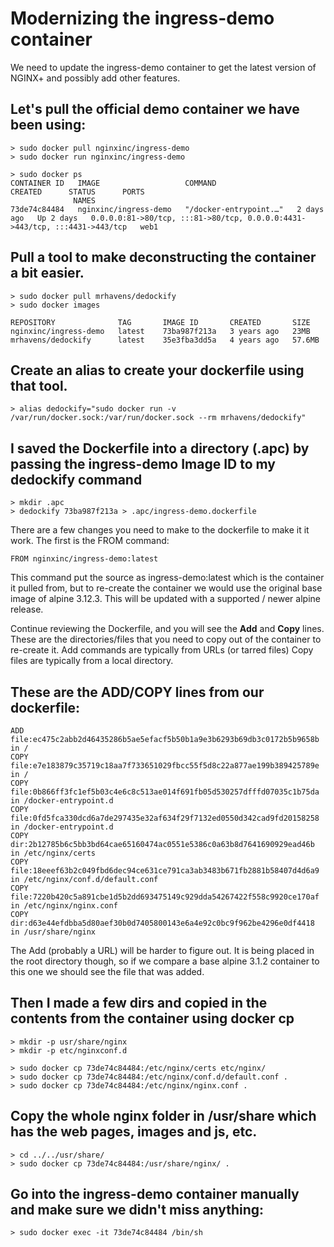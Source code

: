 # Modernizing the ingress-demo container

We need to update the ingress-demo container to get the latest version of NGINX+ and possibly add other features.

## Let's pull the official demo container we have been using:

    > sudo docker pull nginxinc/ingress-demo
    > sudo docker run nginxinc/ingress-demo

    > sudo docker ps
    CONTAINER ID   IMAGE                   COMMAND                  CREATED      STATUS      PORTS                                                          
                  NAMES
    73de74c84484   nginxinc/ingress-demo   "/docker-entrypoint.…"   2 days ago   Up 2 days   0.0.0.0:81->80/tcp, :::81->80/tcp, 0.0.0.0:4431->443/tcp, :::4431->443/tcp   web1

## Pull a tool to make deconstructing the container a bit easier.  
    > sudo docker pull mrhavens/dedockify
    > sudo docker images

    REPOSITORY              TAG       IMAGE ID       CREATED       SIZE
    nginxinc/ingress-demo   latest    73ba987f213a   3 years ago   23MB
    mrhavens/dedockify      latest    35e3fba3dd5a   4 years ago   57.6MB

## Create an alias to create your dockerfile using that tool.
    > alias dedockify="sudo docker run -v /var/run/docker.sock:/var/run/docker.sock --rm mrhavens/dedockify"

## I saved the Dockerfile into a directory (.apc) by passing the ingress-demo Image ID to my dedockify command
    > mkdir .apc
    > dedockify 73ba987f213a > .apc/ingress-demo.dockerfile

There are a few changes you need to make to the dockerfile to make it it work.  The first is the FROM command:

    FROM nginxinc/ingress-demo:latest

This command put the source as ingress-demo:latest which is the container it pulled from, but to re-create the container we would use the original base image of alpine 3.12.3.  This will be updated with a supported / newer alpine release.

Continue reviewing the Dockerfile, and you will see the **Add** and **Copy** lines. These are the directories/files that you need to copy out of the container to re-create it. Add commands are typically from URLs (or tarred files)  Copy files are typically from a local directory.

## These are the ADD/COPY lines from our dockerfile:
    ADD file:ec475c2abb2d46435286b5ae5efacf5b50b1a9e3b6293b69db3c0172b5b9658b in /
    COPY file:e7e183879c35719c18aa7f733651029fbcc55f5d8c22a877ae199b389425789e in /
    COPY file:0b866ff3fc1ef5b03c4e6c8c513ae014f691fb05d530257dfffd07035c1b75da in /docker-entrypoint.d
    COPY file:0fd5fca330dcd6a7de297435e32af634f29f7132ed0550d342cad9fd20158258 in /docker-entrypoint.d
    COPY dir:2b12785b6c5bb3bd64cae65160474ac0551e5386c0a63b8d7641690929ead46b in /etc/nginx/certs
    COPY file:18eeef63b2c049fbd6dec94ce631ce791ca3ab3483b671fb2881b58407d4d6a9 in /etc/nginx/conf.d/default.conf
    COPY file:7220b420c5a891cbe1d5b2dd693475149c929dda54267422f558c9920ce170af in /etc/nginx/nginx.conf
    COPY dir:d63e44efdbba5d80aef30b0d7405800143e6a4e92c0bc9f962be4296e0df4418 in /usr/share/nginx

The Add (probably a URL) will be harder to figure out.  It is being placed in the root directory though, so if we compare a base alpine 3.1.2 container to this one we should see the file that was added.
    
## Then I made a few dirs and copied in the contents from the container using docker cp
    > mkdir -p usr/share/nginx
    > mkdir -p etc/nginxconf.d

    > sudo docker cp 73de74c84484:/etc/nginx/certs etc/nginx/
    > sudo docker cp 73de74c84484:/etc/nginx/conf.d/default.conf .
    > sudo docker cp 73de74c84484:/etc/nginx/nginx.conf .

## Copy the whole nginx folder in /usr/share which has the web pages, images and js, etc.
    > cd ../../usr/share/
    > sudo docker cp 73de74c84484:/usr/share/nginx/ .

## Go into the ingress-demo container manually and make sure we didn't miss anything:
    > sudo docker exec -it 73de74c84484 /bin/sh